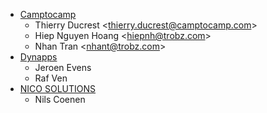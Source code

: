 - [Camptocamp](https://www.camptocamp.com)
  - Thierry Ducrest \<<thierry.ducrest@camptocamp.com>\>
  - Hiep Nguyen Hoang \<<hiepnh@trobz.com>\>
  - Nhan Tran \<<nhant@trobz.com>\>
- [Dynapps](https://www.dynapps.eu)
  - Jeroen Evens
  - Raf Ven
- [NICO SOLUTIONS](https://www.nico-solutions-de)
  - Nils Coenen
